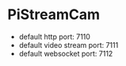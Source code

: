 # PiStreamCam
* default http port: 7110
* default video stream port: 7111
* default websocket port: 7112
